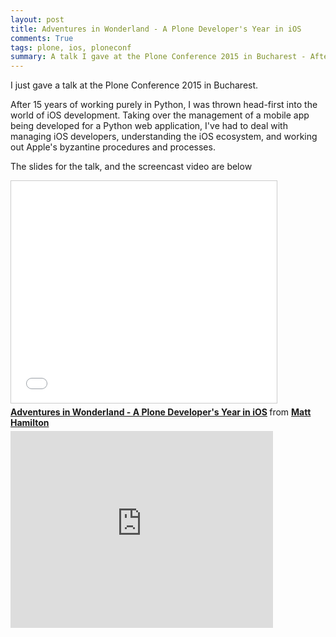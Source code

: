 ```yaml
---
layout: post
title: Adventures in Wonderland - A Plone Developer's Year in iOS
comments: True
tags: plone, ios, ploneconf
summary: A talk I gave at the Plone Conference 2015 in Bucharest - After 15 years of working purely in Python, I was thrown head-first into the world of iOS development. Taking over the management of a mobile app being developed for a Python web application, I've had to deal with managing iOS developers, understanding the iOS ecosystem, and working out Apple's byzantine procedures and processes.
---
```


I just gave a talk at the Plone Conference 2015 in Bucharest. 

After 15 years of working purely in Python, I was thrown head-first into the world of iOS development. Taking over the management of a mobile app being developed for a Python web application, I've had to deal with managing iOS developers, understanding the iOS ecosystem, and working out Apple's byzantine procedures and processes.

The slides for the talk, and the screencast video are below

<iframe src="//www.slideshare.net/slideshow/embed_code/key/dZMdjvqTcDgJYB" width="425" height="355" frameborder="0" marginwidth="0" marginheight="0" scrolling="no" style="border:1px solid #CCC; border-width:1px; margin-bottom:5px; max-width: 100%;" allowfullscreen> </iframe> <div style="margin-bottom:5px"> <strong> <a href="//www.slideshare.net/hammertoe/adventures-in-wonderland-a-plone-developers-year-in-ios" title="Adventures in Wonderland - A Plone Developer&#x27;s Year in iOS" target="_blank">Adventures in Wonderland - A Plone Developer&#x27;s Year in iOS</a> </strong> from <strong><a href="//www.slideshare.net/hammertoe" target="_blank">Matt Hamilton</a></strong> </div>

<iframe width="420" height="315" src="https://www.youtube.com/embed/uBAxMMYHZLY" frameborder="0" allowfullscreen></iframe>


